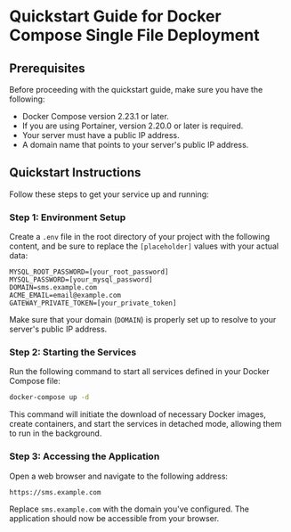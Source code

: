 # Quickstart Guide for Docker Compose Single File Deployment

## Prerequisites

Before proceeding with the quickstart guide, make sure you have the following:

- Docker Compose version 2.23.1 or later.
- If you are using Portainer, version 2.20.0 or later is required.
- Your server must have a public IP address.
- A domain name that points to your server's public IP address.

## Quickstart Instructions

Follow these steps to get your service up and running:

### Step 1: Environment Setup

Create a `.env` file in the root directory of your project with the following content, and be sure to replace the `[placeholder]` values with your actual data:

```env
MYSQL_ROOT_PASSWORD=[your_root_password]
MYSQL_PASSWORD=[your_mysql_password]
DOMAIN=sms.example.com
ACME_EMAIL=email@example.com
GATEWAY_PRIVATE_TOKEN=[your_private_token]
```

Make sure that your domain (`DOMAIN`) is properly set up to resolve to your server's public IP address.

### Step 2: Starting the Services

Run the following command to start all services defined in your Docker Compose file:

```sh
docker-compose up -d
```

This command will initiate the download of necessary Docker images, create containers, and start the services in detached mode, allowing them to run in the background.

### Step 3: Accessing the Application

Open a web browser and navigate to the following address:

```
https://sms.example.com
```

Replace `sms.example.com` with the domain you've configured. The application should now be accessible from your browser.
